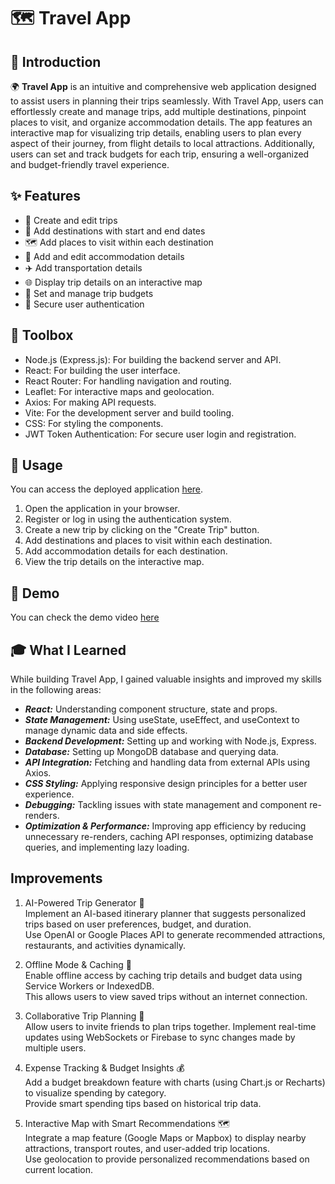 # 🗺️ Travel App

## 🌟 Introduction

🌍 **Travel App** is an intuitive and comprehensive web application designed to assist users in planning their trips seamlessly. With Travel App, users can effortlessly create and manage trips, add multiple destinations, pinpoint places to visit, and organize accommodation details. The app features an interactive map for visualizing trip details, enabling users to plan every aspect of their journey, from flight details to local attractions. Additionally, users can set and track budgets for each trip, ensuring a well-organized and budget-friendly travel experience.

## ✨ Features

- 📝 Create and edit trips
- 📍 Add destinations with start and end dates
- 🗺️ Add places to visit within each destination
- 🏨 Add and edit accommodation details
- ✈️ Add transportation details
- 🌐 Display trip details on an interactive map
- 💸 Set and manage trip budgets
- 🔐 Secure user authentication

## 🧰 Toolbox

* Node.js (Express.js): For building the backend server and API.
* React: For building the user interface.
* React Router: For handling navigation and routing.
* Leaflet: For interactive maps and geolocation.
* Axios: For making API requests.
* Vite: For the development server and build tooling.
* CSS: For styling the components.
* JWT Token Authentication: For secure user login and registration.

## 🚀 Usage

You can access the deployed application [here](https://travel-app-client-tau.vercel.app/).

1. Open the application in your browser.
2. Register or log in using the authentication system.
3. Create a new trip by clicking on the "Create Trip" button.
4. Add destinations and places to visit within each destination.
5. Add accommodation details for each destination.
6. View the trip details on the interactive map.

## 🎥 Demo
You can check the demo video [here](https://www.loom.com/share/14c95bb541ad4081a21f663cc885367a?sid=940583ee-0c6f-4c42-9ff2-733e508e0cc7)

## 🎓 What I Learned

While building Travel App, I gained valuable insights and improved my skills in the following areas:

* ***React:*** Understanding component structure, state and props.
* ***State Management:*** Using useState, useEffect, and useContext to manage dynamic data and side effects.
* ***Backend Development:*** Setting up and working with Node.js, Express.
* ***Database:*** Setting up MongoDB database and querying data.
* ***API Integration:*** Fetching and handling data from external APIs using Axios.
* ***CSS Styling:*** Applying responsive design principles for a better user experience.
* ***Debugging:*** Tackling issues with state management and component re-renders.
* ***Optimization & Performance:*** Improving app efficiency by reducing unnecessary re-renders, caching API responses, optimizing database queries, and implementing lazy loading.

## Improvements
1. AI-Powered Trip Generator 🤖 <br>
Implement an AI-based itinerary planner that suggests personalized trips based on user preferences, budget, and duration. <br>
Use OpenAI or Google Places API to generate recommended attractions, restaurants, and activities dynamically.

2. Offline Mode & Caching 📶 <br>
Enable offline access by caching trip details and budget data using Service Workers or IndexedDB. <br>
This allows users to view saved trips without an internet connection.

3. Collaborative Trip Planning 👥 <br>
Allow users to invite friends to plan trips together.
Implement real-time updates using WebSockets or Firebase to sync changes made by multiple users. <br>

4. Expense Tracking & Budget Insights 💰 <br>
Add a budget breakdown feature with charts (using Chart.js or Recharts) to visualize spending by category. <br>
Provide smart spending tips based on historical trip data.

5. Interactive Map with Smart Recommendations 🗺️ <br>
Integrate a map feature (Google Maps or Mapbox) to display nearby attractions, transport routes, and user-added trip locations. <br>
Use geolocation to provide personalized recommendations based on current location.
